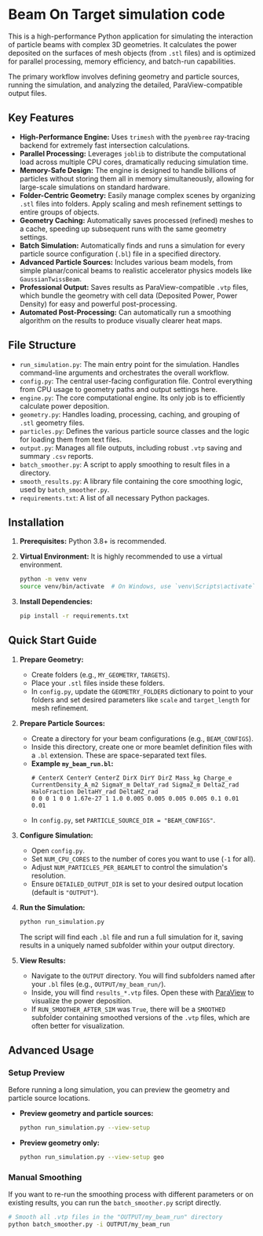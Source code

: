 # Beam On Target simulation code

This is a high-performance Python application for simulating the interaction of particle beams with complex 3D geometries. It calculates the power deposited on the surfaces of mesh objects (from `.stl` files) and is optimized for parallel processing, memory efficiency, and batch-run capabilities.

The primary workflow involves defining geometry and particle sources, running the simulation, and analyzing the detailed, ParaView-compatible output files.

## Key Features

-   **High-Performance Engine:** Uses `trimesh` with the `pyembree` ray-tracing backend for extremely fast intersection calculations.
-   **Parallel Processing:** Leverages `joblib` to distribute the computational load across multiple CPU cores, dramatically reducing simulation time.
-   **Memory-Safe Design:** The engine is designed to handle billions of particles without storing them all in memory simultaneously, allowing for large-scale simulations on standard hardware.
-   **Folder-Centric Geometry:** Easily manage complex scenes by organizing `.stl` files into folders. Apply scaling and mesh refinement settings to entire groups of objects.
-   **Geometry Caching:** Automatically saves processed (refined) meshes to a cache, speeding up subsequent runs with the same geometry settings.
-   **Batch Simulation:** Automatically finds and runs a simulation for every particle source configuration (`.bl`) file in a specified directory.
-   **Advanced Particle Sources:** Includes various beam models, from simple planar/conical beams to realistic accelerator physics models like `GaussianTwissBeam`.
-   **Professional Output:** Saves results as ParaView-compatible `.vtp` files, which bundle the geometry with cell data (Deposited Power, Power Density) for easy and powerful post-processing.
-   **Automated Post-Processing:** Can automatically run a smoothing algorithm on the results to produce visually clearer heat maps.

## File Structure

-   `run_simulation.py`: The main entry point for the simulation. Handles command-line arguments and orchestrates the overall workflow.
-   `config.py`: The central user-facing configuration file. Control everything from CPU usage to geometry paths and output settings here.
-   `engine.py`: The core computational engine. Its only job is to efficiently calculate power deposition.
-   `geometry.py`: Handles loading, processing, caching, and grouping of `.stl` geometry files.
-   `particles.py`: Defines the various particle source classes and the logic for loading them from text files.
-   `output.py`: Manages all file outputs, including robust `.vtp` saving and summary `.csv` reports.
-   `batch_smoother.py`: A script to apply smoothing to result files in a directory.
-   `smooth_results.py`: A library file containing the core smoothing logic, used by `batch_smoother.py`.
-   `requirements.txt`: A list of all necessary Python packages.

## Installation

1.  **Prerequisites:** Python 3.8+ is recommended.

2.  **Virtual Environment:** It is highly recommended to use a virtual environment.
    ```bash
    python -m venv venv
    source venv/bin/activate  # On Windows, use `venv\Scripts\activate`
    ```

3.  **Install Dependencies:**
    ```bash
    pip install -r requirements.txt
    ```

## Quick Start Guide

1.  **Prepare Geometry:**
    -   Create folders (e.g., `MY_GEOMETRY`, `TARGETS`).
    -   Place your `.stl` files inside these folders.
    -   In `config.py`, update the `GEOMETRY_FOLDERS` dictionary to point to your folders and set desired parameters like `scale` and `target_length` for mesh refinement.

2.  **Prepare Particle Sources:**
    -   Create a directory for your beam configurations (e.g., `BEAM_CONFIGS`).
    -   Inside this directory, create one or more beamlet definition files with a `.bl` extension. These are space-separated text files.
    -   **Example `my_beam_run.bl`:**
        ```
        # CenterX CenterY CenterZ DirX DirY DirZ Mass_kg Charge_e CurrentDensity_A_m2 SigmaY_m DeltaY_rad SigmaZ_m DeltaZ_rad HaloFraction DeltaHY_rad DeltaHZ_rad
        0 0 0 1 0 0 1.67e-27 1 1.0 0.005 0.005 0.005 0.005 0.1 0.01 0.01
        ```
    -   In `config.py`, set `PARTICLE_SOURCE_DIR = "BEAM_CONFIGS"`.

3.  **Configure Simulation:**
    -   Open `config.py`.
    -   Set `NUM_CPU_CORES` to the number of cores you want to use (`-1` for all).
    -   Adjust `NUM_PARTICLES_PER_BEAMLET` to control the simulation's resolution.
    -   Ensure `DETAILED_OUTPUT_DIR` is set to your desired output location (default is `"OUTPUT"`).

4.  **Run the Simulation:**
    ```bash
    python run_simulation.py
    ```
    The script will find each `.bl` file and run a full simulation for it, saving results in a uniquely named subfolder within your output directory.

5.  **View Results:**
    -   Navigate to the `OUTPUT` directory. You will find subfolders named after your `.bl` files (e.g., `OUTPUT/my_beam_run/`).
    -   Inside, you will find `results_*.vtp` files. Open these with [ParaView](https://www.paraview.org/) to visualize the power deposition.
    -   If `RUN_SMOOTHER_AFTER_SIM` was `True`, there will be a `SMOOTHED` subfolder containing smoothed versions of the `.vtp` files, which are often better for visualization.

## Advanced Usage

### Setup Preview

Before running a long simulation, you can preview the geometry and particle source locations.

-   **Preview geometry and particle sources:**
    ```bash
    python run_simulation.py --view-setup
    ```
-   **Preview geometry only:**
    ```bash
    python run_simulation.py --view-setup geo
    ```

### Manual Smoothing

If you want to re-run the smoothing process with different parameters or on existing results, you can run the `batch_smoother.py` script directly.

```bash
# Smooth all .vtp files in the "OUTPUT/my_beam_run" directory
python batch_smoother.py -i OUTPUT/my_beam_run
